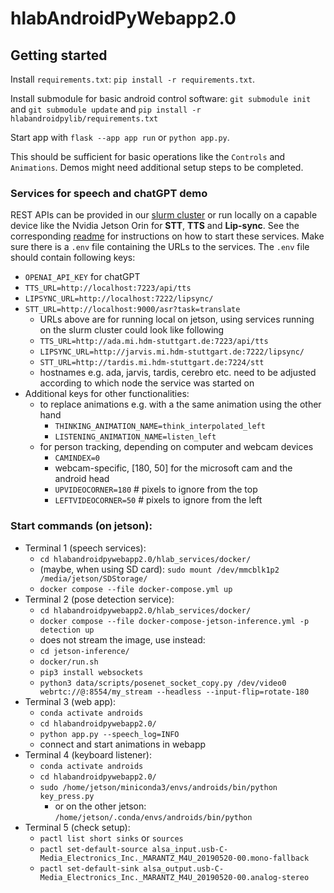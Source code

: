 # hlabAndroidPyWebapp2.0



## Getting started

Install `requirements.txt`: `pip install -r requirements.txt`.

Install submodule for basic android control software:
`git submodule init` and `git submodule update` and `pip install -r hlabandroidpylib/requirements.txt`

Start app with `flask --app app run` or `python app.py`.

This should be sufficient for basic operations like the `Controls` and `Animations`. Demos might need additional setup steps to be completed.

### Services for speech and chatGPT demo

REST APIs can be provided in our [slurm cluster](https://deeplearn.mi.hdm-stuttgart.de/) or run locally on a capable device like the Nvidia Jetson Orin for **STT**, **TTS** and **Lip-sync**. See the corresponding [readme](./hlab_services/README.md) for instructions on how to start these services. Make sure there is a `.env` file containing the URLs to the services.
The `.env` file should contain following keys:
* `OPENAI_API_KEY` for chatGPT
* `TTS_URL=http://localhost:7223/api/tts`
* `LIPSYNC_URL=http://localhost:7222/lipsync/`
* `STT_URL=http://localhost:9000/asr?task=translate`
    * URLs above are for running local on jetson, using services running on the slurm cluster could look like following
    * `TTS_URL=http://ada.mi.hdm-stuttgart.de:7223/api/tts`
    * `LIPSYNC_URL=http://jarvis.mi.hdm-stuttgart.de:7222/lipsync/`
    * `STT_URL=http://tardis.mi.hdm-stuttgart.de:7224/stt`
    * hostnames e.g. ada, jarvis, tardis, cerebro etc. need to be adjusted according to which node the service was started on
* Additional keys for other functionalities:
    * to replace animations e.g. with a the same animation using the other hand
        * `THINKING_ANIMATION_NAME=think_interpolated_left`
        * `LISTENING_ANIMATION_NAME=listen_left`
    * for person tracking, depending on computer and webcam devices
        * `CAMINDEX=0`
        * webcam-specific, [180, 50] for the microsoft cam and the android head
        * `UPVIDEOCORNER=180` # pixels to ignore from the top
        * `LEFTVIDEOCORNER=50` # pixels to ignore from the left

### Start commands (on jetson):
* Terminal 1 (speech services):
    * `cd hlabandroidpywebapp2.0/hlab_services/docker/`
    * (maybe, when using SD card): `sudo mount /dev/mmcblk1p2 /media/jetson/SDStorage/`
    * `docker compose --file docker-compose.yml up`
* Terminal 2 (pose detection service):
    * `cd hlabandroidpywebapp2.0/hlab_services/docker/`
    * `docker compose --file docker-compose-jetson-inference.yml -p detection up`
    * does not stream the image, use instead:
    * `cd jetson-inference/`
    * `docker/run.sh`
    * `pip3 install websockets`
    * `python3 data/scripts/posenet_socket_copy.py /dev/video0 webrtc://@:8554/my_stream --headless --input-flip=rotate-180`
* Terminal 3 (web app):
    * `conda activate androids`
    * `cd hlabandroidpywebapp2.0/`
    * `python app.py --speech_log=INFO`
    * connect and start animations in webapp
* Terminal 4 (keyboard listener):
    * `conda activate androids`
    * `cd hlabandroidpywebapp2.0/`
    * `sudo /home/jetson/miniconda3/envs/androids/bin/python key_press.py`
        * or on the other jetson: `/home/jetson/.conda/envs/androids/bin/python`
* Terminal 5 (check setup):
    * `pactl list short sinks` or `sources`
    * `pactl set-default-source alsa_input.usb-C-Media_Electronics_Inc._MARANTZ_M4U_20190520-00.mono-fallback`
    * `pactl set-default-sink alsa_output.usb-C-Media_Electronics_Inc._MARANTZ_M4U_20190520-00.analog-stereo`